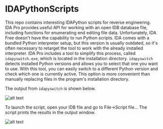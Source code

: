 # IDAPythonScripts
This repo contains interesting IDAPython scripts for reverse engineering. IDA Pro provides useful API for working with an open IDB database file, including functions for enumerating end editing file data. Unfortunately, IDA Free doesn't have the capability to run Python scripts. IDA comes with a bundled Python interpreter setup, but this version is usually outdated, so it's often necessary to retarget the tool to work with the already installed interpreter. IDA Pro includes a tool to simplify this process, called `idapyswitch.exe`, which is located in the installation directory. `idapyswitch` detects installed Python versions and allows you to select that one you want to use. With this tool, you can easily switch to a different Python version and check which one is currently active. This option is more convenient than manually replacing files in the program's installation directory. 

The output from `idapyswitch` is shown below.

![alt text](https://github.com/user-attachments/assets/00137a2f-75ac-473e-b9f1-9167d4732d9b)

To launch the script, open your IDB file and go to File->Script file... The script prints the results in the output window.

![alt text](https://github.com/user-attachments/assets/e94f3009-914e-4e8a-b188-0469ddbed785)
